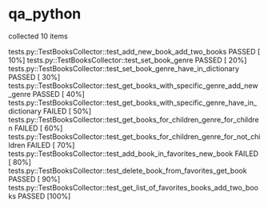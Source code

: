 # qa_python
collected 10 items

tests.py::TestBooksCollector::test_add_new_book_add_two_books PASSED [ 10%]
tests.py::TestBooksCollector::test_set_book_genre PASSED [ 20%] 
tests.py::TestBooksCollector::test_set_book_genre_have_in_dictionary PASSED [ 30%]
tests.py::TestBooksCollector::test_get_books_with_specific_genre_add_new_genre PASSED [ 40%]
tests.py::TestBooksCollector::test_get_books_with_specific_genre_have_in_dictionary FAILED [ 50%]
tests.py::TestBooksCollector::test_get_books_for_children_genre_for_children FAILED [ 60%]
tests.py::TestBooksCollector::test_get_books_for_children_genre_for_not_children FAILED [ 70%]
tests.py::TestBooksCollector::test_add_book_in_favorites_new_book FAILED [ 80%]
tests.py::TestBooksCollector::test_delete_book_from_favorites_get_book PASSED [ 90%]
tests.py::TestBooksCollector::test_get_list_of_favorites_books_add_two_books PASSED [100%]